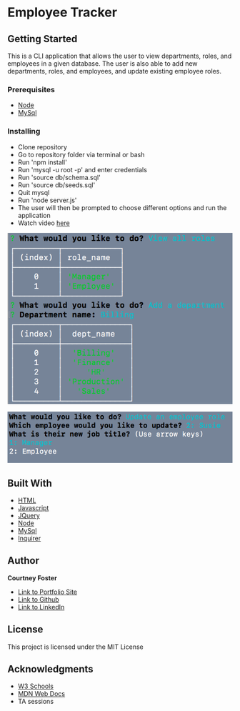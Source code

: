 # Employee Tracker



## Getting Started

This is a CLI application that allows the user to view departments, roles, and employees in a given database. The user is also able to add new departments, roles, and employees, and update existing employee roles. 

### Prerequisites
* [Node](https://nodejs.org/en/)
* [MySql](https://dev.mysql.com/doc/)

### Installing

* Clone repository
* Go to repository folder via terminal or bash
* Run 'npm install'
* Run 'mysql -u root -p' and enter credentials
* Run 'source db/schema.sql'
* Run 'source db/seeds.sql'
* Quit mysql
* Run 'node server.js'
* The user will then be prompted to choose different options and run the application
* Watch video [here](https://youtu.be/sBln5avzD1Y)

![](assets/images/tracker1.png)  
  
![](assets/images/tracker2.png)

## Built With

* [HTML](https://developer.mozilla.org/en-US/docs/Web/HTML)
* [Javascript](https://developer.mozilla.org/en-US/docs/Web/JavaScript)
* [JQuery](https://developer.mozilla.org/en-US/docs/Glossary/jQuery)
* [Node](https://nodejs.org/en/)
* [MySql](https://dev.mysql.com/doc/)
* [Inquirer](https://www.npmjs.com/package/inquirer)

## Author

**Courtney Foster** 

- [Link to Portfolio Site](https://cfoster121.github.io/portfolio/)
- [Link to Github](https://github.com/cfoster121)
- [Link to LinkedIn](https://www.linkedin.com/in/courtney-foster-0b364575/)


## License

This project is licensed under the MIT License 

## Acknowledgments

* [W3 Schools](https://www.w3schools.com/)
* [MDN Web Docs](https://developer.mozilla.org/en-US/)
* TA sessions
